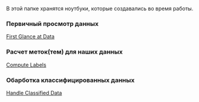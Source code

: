 В этой папке хранятся ноутбуки, которые создавались во время работы.

### Первичный просмотр данных
[First Glance at Data][FirstDataGlance]

### Расчет меток(тем) для наших данных
[Compute Labels][ComputeLabels]

### Обарботка классифицированных данных
[Handle Classified Data][HandleClassifiedData]

[FirstDataGlance]: first_data_glance.ipynb
[ComputeLabels]: computing_labels.ipynb
[HandleClassifiedData]: handling_classified_posts.ipynb